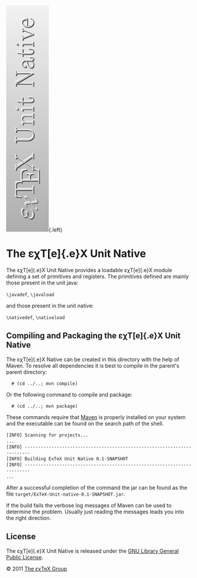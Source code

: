 ![](src/images/ExTeX-Unit-native-side.png){.left}

The εχT[e]{.e}X Unit Native
===========================

The εχT[e]{.e}X Unit Native provides a loadable εχT[e]{.e}X module
defining a set of primitives and registers. The primitives defined are
mainly those present in the unit java:

`\javadef`, `\javaload`

and those present in the unit native:

`\nativedef`, `\nativeload`

Compiling and Packaging the εχT[e]{.e}X Unit Native
---------------------------------------------------

The εχT[e]{.e}X Native can be created in this directory with the help of
Maven. To resolve all dependencies it is best to compile in the
parent\'s parent directory:

      # (cd ../..; mvn compile)

Or the following command to compile and package:

      # (cd ../..; mvn package)

These commands require that [Maven](http://maven.apache.org) is properly
installed on your system and the executable can be found on the search
path of the shell.

``` {.output}
[INFO] Scanning for projects...
...                                                                         
[INFO] ------------------------------------------------------------------------
[INFO] Building ExTeX Unit Native 0.1-SNAPSHOT
[INFO] ------------------------------------------------------------------------
...
```

After a successful completion of the command the jar can be found as the
file `target/ExTeX-Unit-native-0.1-SNAPSHOT.jar`.

If the build fails the verbose log messages of Maven can be used to
determine the problem. Usually just reading the messages leads you into
the right direction.

License
-------

The εχT[e]{.e}X Unit Native is released under the [GNU Library General
Public License](LICENSE.html).

© 2011 [The εχTeX Group](mailto:extex@dante.de)
